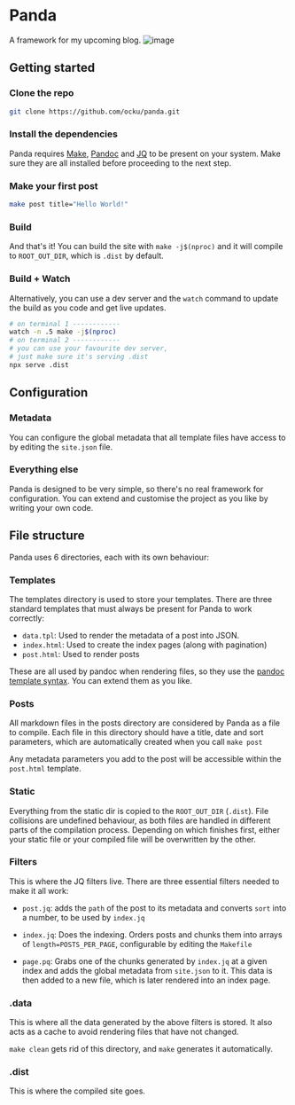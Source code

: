 # Panda

A framework for my upcoming blog.
![image](https://github.com/ocku/panda/assets/147977941/affbfd9b-87dc-4147-88be-bb01c083d517)

## Getting started

### Clone the repo

```sh
git clone https://github.com/ocku/panda.git
```

### Install the dependencies

Panda requires [Make](<https://en.wikipedia.org/wiki/Make_(software)>), [Pandoc](https://pandoc.org/) and [JQ](https://github.com/jqlang/jq) to be present on your system. Make sure they are all installed before proceeding to the next step.

### Make your first post

```sh
make post title="Hello World!"
```

### Build

And that's it! You can build the site with `make -j$(nproc)` and it will compile to `ROOT_OUT_DIR`, which is `.dist` by default.

### Build + Watch

Alternatively, you can use a dev server and the `watch` command to update the build as you code and get live updates.

```sh
# on terminal 1 ------------
watch -n .5 make -j$(nproc)
# on terminal 2 ------------
# you can use your favourite dev server,
# just make sure it's serving .dist
npx serve .dist
```

## Configuration

### Metadata

You can configure the global metadata that all template files have access to by editing the `site.json` file.

### Everything else

Panda is designed to be very simple, so there's no real framework for configuration. You can extend and customise the project as you like by writing your own code.

## File structure

Panda uses 6 directories, each with its own behaviour:

### Templates

The templates directory is used to store your templates. There are three standard templates that must always be present for Panda to work correctly:

- `data.tpl`: Used to render the metadata of a post into JSON.
- `index.html`: Used to create the index pages (along with pagination)
- `post.html`: Used to render posts

These are all used by pandoc when rendering files, so they use the [pandoc template syntax](https://pandoc.org/MANUAL.html#template-syntax). You can extend them as you like.

### Posts

All markdown files in the posts directory are considered by Panda as a file to compile. Each file in this directory should have a title, date and sort parameters, which are automatically created when you call `make post`

Any metadata parameters you add to the post will be accessible within the `post.html` template.

### Static

Everything from the static dir is copied to the `ROOT_OUT_DIR` (`.dist`). File collisions are undefined behaviour, as both files are handled in different parts of the compilation process. Depending on which finishes first, either your static file or your compiled file will be overwritten by the other.

### Filters

This is where the JQ filters live. There are three essential filters needed to make it all work:

- `post.jq`: adds the `path` of the post to its metadata and converts `sort` into a number, to be used by `index.jq`

- `index.jq`: Does the indexing. Orders posts and chunks them into arrays of `length=POSTS_PER_PAGE`, configurable by editing the `Makefile`

- `page.pq`: Grabs one of the chunks generated by `index.jq` at a given index and adds the global metadata from `site.json` to it. This data is then added to a new file, which is later rendered into an index page.

### .data

This is where all the data generated by the above filters is stored. It also acts as a cache to avoid rendering files that have not changed.

`make clean` gets rid of this directory, and `make` generates it automatically.

### .dist

This is where the compiled site goes.
